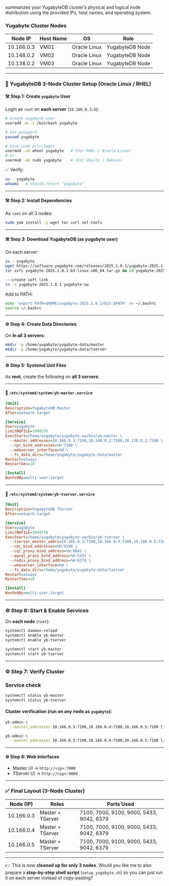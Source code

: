 summarizes your YugabyteDB cluster’s physical and logical node distribution using the provided IPs, host names, and operating system.

### Yugabyte Cluster Nodes 

| **Node IP**    | **Host Name** | **OS**         | **Role**             |
|----------------|---------------|----------------|----------------------|
| 10.166.0.3     | VM01          | Oracle Linux   | YugabyteDB Node      |
| 10.148.0.2     | VM02          | Oracle Linux   | YugabyteDB Node      |
| 10.138.0.2     | VM03          | Oracle Linux   | YugabyteDB Node      |

***

### 🚀 YugabyteDB 3-Node Cluster Setup (Oracle Linux / RHEL)

#### 🛠️ Step 1: Create `yugabyte` User

Login as `root` on **each server** (`10.166.0.3–5`):

```bash
# Create yugabyte user
useradd -m -s /bin/bash yugabyte

# Set password
passwd yugabyte

# Give sudo privileges
usermod -aG wheel yugabyte   # (For RHEL / Oracle Linux)
# or
usermod -aG sudo yugabyte    # (For Ubuntu / Debian)
```

✅ Verify:

```bash
su - yugabyte
whoami   # should return "yugabyte"
```

---

#### 🛠️ Step 2: Install Dependencies

As `root` on all 3 nodes:

```bash
sudo yum install -y wget tar curl net-tools
```

---

#### 🛠️ Step 3: Download YugabyteDB (as yugabyte user)

On each server:

```bash
su - yugabyte
wget https://software.yugabyte.com/releases/2025.1.0.1/yugabyte-2025.1.0.1-b3-linux-x86_64.tar.gz
tar xvfz yugabyte-2025.1.0.1-b3-linux-x86_64.tar.gz && cd yugabyte-2025.1.0.1/
```
```bash
---create soft link
ln -s yugabyte-2025.1.0.1 yugabyte-sw
```

Add to PATH:

```bash
echo 'export PATH=$HOME/yugabyte-2025.1.0.1/bin:$PATH' >> ~/.bashrc
source ~/.bashrc
```

---

#### ⚙️ Step 4: Create Data Directories

On **In all 3 servers**:

```bash
mkdir -p /home/yugabyte/yugabyte-data/master
mkdir -p /home/yugabyte/yugabyte-data/tserver
```

---

#### ⚙️ Step 5: Systemd Unit Files

As **root**, create the following on **all 3 servers**:

---

#### 📌 `/etc/systemd/system/yb-master.service`

```ini
[Unit]
Description=YugabyteDB Master
After=network.target

[Service]
User=yugabyte
LimitNOFILE=1048576
ExecStart=/home/yugabyte/yugabyte-sw/bin/yb-master \
  --master_addresses=10.166.0.3:7100,10.148.0.2:7100,10.138.0.2:7100 \
  --rpc_bind_addresses=%H:7100 \
  --webserver_interface=%H \
  --fs_data_dirs=/home/yugabyte/yugabyte-data/master
Restart=always
RestartSec=10

[Install]
WantedBy=multi-user.target
```

---

#### 📌 `/etc/systemd/system/yb-tserver.service`

```ini
[Unit]
Description=YugabyteDB TServer
After=network.target

[Service]
User=yugabyte
LimitNOFILE=1048576
ExecStart=/home/yugabyte/yugabyte-sw/bin/yb-tserver \
  --tserver_master_addrs=10.166.0.3:7100,10.166.0.4:7100,10.166.0.5:7100 \
  --rpc_bind_addresses=%H:9100 \
  --cql_proxy_bind_address=%H:9042 \
  --pgsql_proxy_bind_address=%H:5433 \
  --redis_proxy_bind_address=%H:6379 \
  --webserver_interface=%H \
  --fs_data_dirs=/home/yugabyte/yugabyte-data/tserver
Restart=always
RestartSec=10

[Install]
WantedBy=multi-user.target
```

---

### ⚙️ Step 6: Start & Enable Services

On **each node** (`root`):

```bash
systemctl daemon-reload
systemctl enable yb-master
systemctl enable yb-tserver

systemctl start yb-master
systemctl start yb-tserver
```

---

### ⚙️ Step 7: Verify Cluster

### Service check

```bash
systemctl status yb-master
systemctl status yb-tserver
```

#### Cluster verification (run on any node as `yugabyte`):

```bash
yb-admin \
  --master_addresses 10.166.0.3:7100,10.166.0.4:7100,10.166.0.5:7100 list_all_masters

yb-admin \
  --master_addresses 10.166.0.3:7100,10.166.0.4:7100,10.166.0.5:7100 list_all_tablet_servers
```

---

#### ⚙️ Step 8: Web Interfaces

* Master UI → `http://<ip>:7000`
* TServer UI → `http://<ip>:9000`

---
### ✅ Final Layout (3-Node Cluster)

| Node (IP)  | Roles            | Ports Used                               |
| ---------- | ---------------- | ---------------------------------------- |
| 10.166.0.3 | Master + TServer | 7100, 7000, 9100, 9000, 5433, 9042, 6379 |
| 10.166.0.4 | Master + TServer | 7100, 7000, 9100, 9000, 5433, 9042, 6379 |
| 10.166.0.5 | Master + TServer | 7100, 7000, 9100, 9000, 5433, 9042, 6379 |

---

👉 This is now **cleaned up for only 3 nodes**.
Would you like me to also prepare a **step-by-step shell script** (`setup_yugabyte.sh`) so you can just run it on each server instead of copy-pasting?
